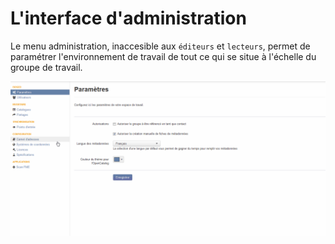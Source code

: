 # L'interface d'administration

Le menu administration, inaccesible aux `éditeurs` et `lecteurs`, permet de paramétrer l'environnement de travail de tout ce qui se situe à l'échelle du groupe de travail.

![L'administration](../images/adm_tour_menus.gif "Les menus de l'administration d'Isogeo")
